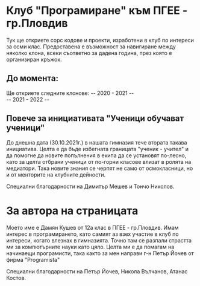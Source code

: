 # Клуб "Програмиране" към ПГЕЕ - гр.Пловдив

Тук ще откриете сорс кодове и проекти, изработени в клуб по интереси за осми клас.
Предоставена е възможност за навигиране между няколко клона, всеки съответно за дадена година, през която е организиран кръжок.

## До момента:
Ще откриете следните клонове:
 -- 2020 - 2021 -- <br/>
 -- 2021 - 2022 --
 
## Повече за инициативата "Ученици обучават ученици"
До днешна дата (30.10.2021г.) в нашата гимназия тече втората такава инициатива. Целта е да бъде избегната границата "ученик - учител" и да помогне да новите попълнения в екипа да се установят по-лесно, като за целта отбрани ученици от по-горни класове влизат в ролята на медиатори. Така новите знания се черпят не само от осмокласници, но и от менторите на клубните дейности.

Специални благодарности на Димитър Мешев и Тончо Николов.

# За автора на страницата
Моето име е Дамян Кушев от 12а клас в ПГЕЕ - гр.Пловдив. Имам интерес в програмирането, като самият аз взех участие в клуб по интереси, когато 
влезнах в гимназията. Точно там се разпали страстта ми за компютърните науки като цяло.
Целта ми е да помагам на начинаещи програмисти, така както за мен направи г-н Петър Йочев от фирма "Programista"

Специални благодарности на Петър Йочев, Никола Вълчанов, Атанас Костов.
